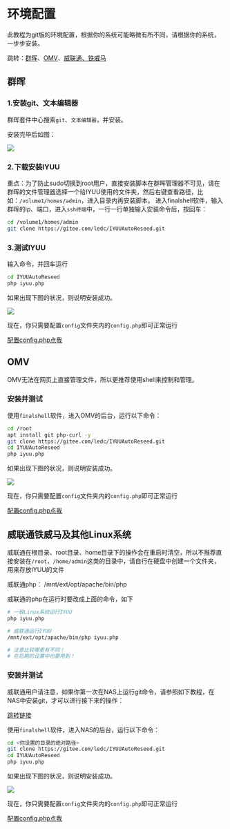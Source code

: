 # 环境配置

此教程为git版的环境配置，根据你的系统可能略微有所不同，请根据你的系统，一步步安装。

跳转：[群晖](#群晖)、[OMV](#omv)、[威联通、铁威马](#威联通铁威马及其他linux系统)

## 群晖

### 1.安装git、文本编辑器

群晖套件中心搜索`git`、`文本编辑器`，并安装。

安装完毕后如图：

![](https://cdn.iyuu.cn/usr/uploads/2020/03/686289098.png)

### 2.下载安装IYUU

重点：为了防止sudo切换到root用户，直接安装脚本在群晖管理器不可见，请在群晖的文件管理器选择一个给IYUU使用的文件夹，然后右键查看路径，比如：`/volume1/homes/admin`，进入目录内再安装脚本。
进入finalshell软件，输入群晖的ip、端口，进入`ssh终端`中，一行一行单独输入安装命令后，按回车：

```sh
cd /volume1/homes/admin
git clone https://gitee.com/ledc/IYUUAutoReseed.git
```

### 3.测试IYUU

输入命令，并回车运行

```sh
cd IYUUAutoReseed
php iyuu.php
```

如果出现下图的状况，则说明安装成功。

![](https://cdn.iyuu.cn/usr/uploads/2020/03/2325595327.png)

现在，你只需要配置`config`文件夹内的`config.php`即可正常运行

[配置config.php点我](https://github.com/AnthonyMSen/IYUUGuide/blob/main/3.%E9%85%8D%E7%BD%AE%E6%96%87%E4%BB%B6%E7%BC%96%E8%BE%91.md)

## OMV

OMV无法在网页上直接管理文件，所以更推荐使用shell来控制和管理。

### 安装并测试

使用`finalshell`软件，进入OMV的后台，运行以下命令：

```sh
cd /root
apt install git php-curl -y
git clone https://gitee.com/ledc/IYUUAutoReseed.git
cd IYUUAutoReseed
php iyuu.php
```

如果出现下图的状况，则说明安装成功。

![](https://cdn.iyuu.cn/usr/uploads/2020/03/2325595327.png)

现在，你只需要配置`config`文件夹内的`config.php`即可正常运行

[配置config.php点我](https://github.com/AnthonyMSen/IYUUGuide/blob/main/3.%E9%85%8D%E7%BD%AE%E6%96%87%E4%BB%B6%E7%BC%96%E8%BE%91.md)

## 威联通铁威马及其他Linux系统

威联通在根目录、root目录、home目录下的操作会在重启时清空，所以不推荐直接安装在`/root`，`/home/admin`这类的目录中，请自行在硬盘中创建一个文件夹，用来存放IYUU的文件

威联通php： /mnt/ext/opt/apache/bin/php

威联通的php在运行时要改成上面的命令，如下

```sh
# 一般Linux系统运行IYUU
php iyuu.php

# 威联通运行IYUU
/mnt/ext/opt/apache/bin/php iyuu.php

# 注意比较哪里有不同！
# 在后期的设置中也要用到！
```

### 安装并测试

威联通用户请注意，如果你第一次在NAS上运行git命令，请参照如下教程，在NAS中安装git，才可以进行接下来的操作：

[跳转链接](https://www.qnap.com.cn/zh-cn/how-to/tutorial/article/%E5%A6%82%E4%BD%95%E4%BD%BF%E7%94%A8%E8%BD%AF%E4%BB%B6%E5%AE%B9%E5%99%A8%E5%B7%A5%E4%BD%9C%E7%AB%99)

使用`finalshell`软件，进入NAS的后台，运行以下命令：

```sh
cd <你设置的目录的绝对路径>
git clone https://gitee.com/ledc/IYUUAutoReseed.git
cd IYUUAutoReseed
php iyuu.php
```

如果出现下图的状况，则说明安装成功。

![](https://cdn.iyuu.cn/usr/uploads/2020/03/2325595327.png)

现在，你只需要配置`config`文件夹内的`config.php`即可正常运行

[配置config.php点我](https://github.com/AnthonyMSen/IYUUGuide/blob/main/3.%E9%85%8D%E7%BD%AE%E6%96%87%E4%BB%B6%E7%BC%96%E8%BE%91.md)